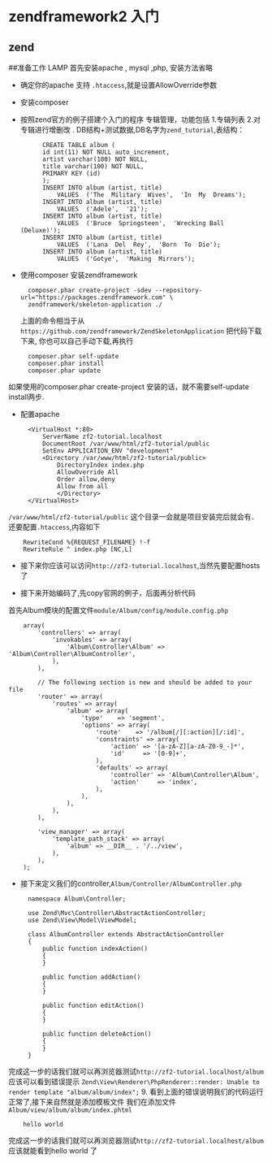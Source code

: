 # zendframework2 入门
## zend

##准备工作 LAMP
首先安装apache , mysql ,php, 安装方法省略

* 确定你的apache 支持 `.htaccess`,就是设置AllowOverride参数
* 安装composer
* 按照zend官方的例子搭建个入门的程序
    专辑管理，功能包括 1.专辑列表 2.对专辑进行增删改 .
    DB结构+测试数据,DB名字为`zend_tutorial`,表结构：

            CREATE TABLE album (
            id int(11) NOT NULL auto_increment,
            artist varchar(100) NOT NULL,
            title varchar(100) NOT NULL,
            PRIMARY KEY (id)
            );
            INSERT INTO album (artist, title)
                VALUES  ('The  Military  Wives',  'In  My  Dreams');
            INSERT INTO album (artist, title)
                VALUES  ('Adele',  '21');
            INSERT INTO album (artist, title)
                VALUES  ('Bruce  Springsteen',  'Wrecking Ball (Deluxe)');
            INSERT INTO album (artist, title)
                VALUES  ('Lana  Del  Rey',  'Born  To  Die');
            INSERT INTO album (artist, title)
                VALUES  ('Gotye',  'Making  Mirrors');


* 使用composer 安装zendframework

        composer.phar create-project -sdev --repository-url="https://packages.zendframework.com" \
        zendframework/skeleton-application ./

    上面的命令相当于从`https://github.com/zendframework/ZendSkeletonApplication` 把代码下载下来,
    你也可以自己手动下载,再执行

        composer.phar self-update
        composer.phar install
        composer.phar update

如果使用的composer.phar create-project 安装的话，就不需要self-update install两步.

* 配置apache

        <VirtualHost *:80>
            ServerName zf2-tutorial.localhost
            DocumentRoot /var/www/html/zf2-tutorial/public
            SetEnv APPLICATION_ENV "development"
            <Directory /var/www/html/zf2-tutorial/public>
                DirectoryIndex index.php
                AllowOverride All
                Order allow,deny
                Allow from all
                </Directory>
        </VirtualHost>

`/var/www/html/zf2-tutorial/public` 这个目录一会就是项目安装完后就会有．
还要配置`.htaccess`,内容如下

        RewriteCond %{REQUEST_FILENAME} !-f
        RewriteRule ^ index.php [NC,L]

* 接下来你应该可以访问`http://zf2-tutorial.localhost`,当然先要配置hosts了

* 接下来开始编码了,先copy官网的例子，后面再分析代码

首先Album模块的配置文件`module/Album/config/module.config.php`

        array(
            'controllers' => array(
                'invokables' => array(
                    'Album\Controller\Album' => 'Album\Controller\AlbumController',
                ),
            ),

            // The following section is new and should be added to your file
            'router' => array(
                'routes' => array(
                    'album' => array(
                        'type'    => 'segment',
                        'options' => array(
                            'route'    => '/album[/][:action][/:id]',
                            'constraints' => array(
                                'action' => '[a-zA-Z][a-zA-Z0-9_-]*',
                                'id'     => '[0-9]+',
                            ),
                            'defaults' => array(
                                'controller' => 'Album\Controller\Album',
                                'action'     => 'index',
                            ),
                        ),
                    ),
                ),
            ),

            'view_manager' => array(
                'template_path_stack' => array(
                    'album' => __DIR__ . '/../view',
                ),
            ),
        );

* 接下来定义我们的controller,`Album/Controller/AlbumController.php`

        namespace Album\Controller;

        use Zend\Mvc\Controller\AbstractActionController;
        use Zend\View\Model\ViewModel;

        class AlbumController extends AbstractActionController
        {
            public function indexAction()
            {
            }

            public function addAction()
            {
            }

            public function editAction()
            {
            }

            public function deleteAction()
            {
            }
        }

完成这一步的话我们就可以再浏览器测试`http://zf2-tutorial.localhost/album`
应该可以看到错误提示
`Zend\View\Renderer\PhpRenderer::render: Unable to render template "album/album/index";`
9. 看到上面的错误说明我们的代码运行正常了,接下来自然就是添加模板文件
我们在添加文件`Album/view/album/album/index.phtml`

        hello world

完成这一步的话我们就可以再浏览器测试`http://zf2-tutorial.localhost/album`
应该就能看到hello world 了
